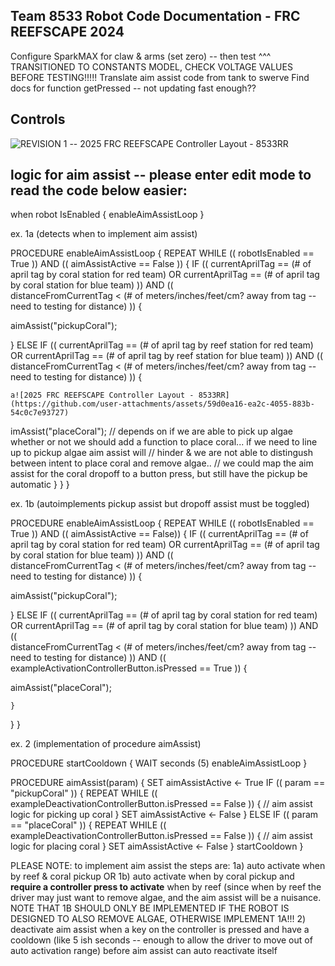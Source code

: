 Team 8533 Robot Code Documentation - FRC REEFSCAPE 2024
----
Configure SparkMAX for claw & arms (set zero) -- then test
^^^ TRANSITIONED TO CONSTANTS MODEL, CHECK VOLTAGE VALUES BEFORE TESTING!!!!!
Translate aim assist code from tank to swerve
Find docs for function getPressed -- not updating fast enough??


Controls
----
![REVISION 1 -- 2025 FRC REEFSCAPE Controller Layout - 8533RR](https://github.com/user-attachments/assets/d10d7e39-8d24-4df8-80bb-e167bba0b169)









logic for aim assist -- please enter edit mode to read the code below easier:
----

when robot IsEnabled {
enableAimAssistLoop
}

ex. 1a (detects when to implement aim assist)

PROCEDURE enableAimAssistLoop {
REPEAT WHILE (( robotIsEnabled == True )) AND (( aimAssistActive == False )) {
IF (( currentAprilTag == (# of april tag by coral station for red team) OR currentAprilTag == (# of april tag by coral station for blue team) )) AND ((         
   distanceFromCurrentTag < (# of meters/inches/feet/cm? away from tag -- need to testing for distance) )) {
   
   aimAssist("pickupCoral");
   
} ELSE IF (( currentAprilTag == (# of april tag by reef station for red team) OR currentAprilTag == (# of april tag by reef station for blue team) )) AND (( 
             distanceFromCurrentTag < (# of meters/inches/feet/cm? away from tag -- need to testing for distance) )) {

    a![2025 FRC REEFSCAPE Controller Layout - 8533RR](https://github.com/user-attachments/assets/59d0ea16-ea2c-4055-883b-54c0c7e93727)
imAssist("placeCoral");
    // depends on if we are able to pick up algae whether or not we should add a function to place coral... if we need to line up to pickup algae aim assist will        // hinder & we are not able to distingush between intent to place coral and remove algae..
    // we could map the aim assist for the coral dropoff to a button press, but still have the pickup be automatic
    }
  }
}


ex. 1b (autoimplements pickup assist but dropoff assist must be toggled)

PROCEDURE enableAimAssistLoop {
REPEAT WHILE (( robotIsEnabled == True )) AND (( aimAssistActive == False)) {
IF (( currentAprilTag == (# of april tag by coral station for red team) OR currentAprilTag == (# of april tag by coral station for blue team) )) AND ((         
   distanceFromCurrentTag < (# of meters/inches/feet/cm? away from tag -- need to testing for distance) )) {
   
   aimAssist("pickupCoral");
   
} ELSE IF (( currentAprilTag == (# of april tag by coral station for red team) OR currentAprilTag == (# of april tag by coral station for blue team) )) AND ((     
     distanceFromCurrentTag < (# of meters/inches/feet/cm? away from tag -- need to testing for distance) ))  AND (( exampleActivationControllerButton.isPressed == True )) {
   
   aimAssist("placeCoral");
   
    }
  }
}

ex. 2 (implementation of procedure aimAssist)

PROCEDURE startCooldown {
WAIT seconds (5)
enableAimAssistLoop
}

PROCEDURE aimAssist(param) {
SET aimAssistActive <- True
IF (( param == "pickupCoral" )) {
REPEAT WHILE (( exampleDeactivationControllerButton.isPressed == False )) {
// aim assist logic for picking up coral
  }
SET aimAssistActive <- False
} ELSE IF (( param == "placeCoral" )) {
REPEAT WHILE (( exampleDeactivationControllerButton.isPressed == False )) {
// aim assist logic for placing coral
    }
SET aimAssistActive <- False
  }
startCooldown
}

PLEASE NOTE: to implement aim assist the steps are:
1a) auto activate when by reef & coral pickup OR 1b) auto activate when by coral pickup and **require a controller press to activate** when by reef (since when by reef the driver may just want to remove algae, and the aim assist will be a nuisance. NOTE THAT 1B SHOULD ONLY BE IMPLEMENTED IF THE ROBOT IS DESIGNED TO ALSO REMOVE ALGAE, OTHERWISE IMPLEMENT 1A!!!
2) deactivate aim assist when a key on the controller is pressed and have a cooldown (like 5 ish seconds -- enough to allow the driver to move out of auto activation range) before aim assist can auto reactivate itself





